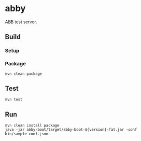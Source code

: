 abby
===============

ABB test server.


## Build

### Setup

### Package
```
mvn clean package
```

## Test
```
mvn test
```

## Run
```
mvn clean install package
java -jar abby-boot/target/abby-boot-${version}-fat.jar -conf bin/sample-conf.json
```
